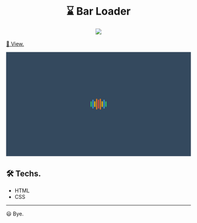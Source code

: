 <h1 align="center">
  ⌛ Bar Loader
</h1>

<p align="center">
  <img src="https://img.shields.io/static/v1?label=UI&message=Roberto%20Umbelino&color=e34a42&style=for-the-badge&logo=ghost">
</p>

<a target="_blank" href="http://roberto-ui-bar-loader.surge.sh">
  👀 View.
</a>

<p align="center">
  <img src=".github/interface.png">
</p>

## 🛠 Techs.

- HTML
- CSS

---

😃 Bye.
